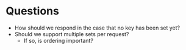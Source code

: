 # Questions

* How should we respond in the case that no key has been set yet?
* Should we support multiple sets per request?
  * If so, is ordering important?
